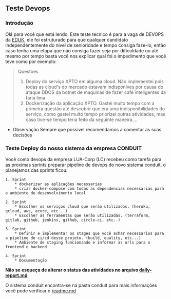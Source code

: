 ## Teste Devops 

### Introdução

Olá para você que está lendo. Este teste tecnico é para a vaga de DEVOPS da [EDUK](linkedin.com/company/edukrenda/mycompany/), ele foi estruturado para que qualquer candidato independentemente do nivel de senioridade e tempo consiga faze-lo, então caso tenha uma etapa que não consiga fazer seja por dificuldade ou até mesmo por tempo basta você nos explicar qual foi o impedimento que você teve como por exemplo:

> Questões
> 1. Deploy do serviço XPTO em alguma cloud.
> Não implementei pois todas as cloud's do mercado estavam indisponives por causa do ataque DDOS da botnet de maquinas de fazer café inteligentes da faria lima
> 2. Dockerização da aplicação XPTO.
> Gastei muito tempo com a primeira questão até descobrir que era uma indisponibilidades do serviço, como gastei muito tempo priorizei outras atividades, mas caso tive-se tempo teria feito da seguinte maneira....

* Observação
Sempre que possivel recomendamos a comentar as suas decisões

### Teste Deploy do nosso sistema da empresa CONDUIT

Você como devops da empresa LUA-Corp (LC) recebeu como tarefa para as proximas sprints preparar pipeline de devops do novo sistema conduit, o planejamos das sprints ficou:

    1. Sprint
        * dockerizar as aplicações necessarias
        * criar docker-compose com todas as dependencias necessarias para o ambiente de desenvolvimento local

    2. Sprint
        * Escolher os serviços cloud que serão utilizados. (heroku, gcloud, aws, azure, etc...)
        * Escolher as ferramentas que serão utilizadas. (terraform, gitlab, github, jenkins, github, circle-ci, etc..)

    3. Sprint
        * Definir e implementar os stages que você achar necessarios para a pipeline de ci/cd desse projeto. (build, quality, etc...)
        * Ambiente de staging funcionando e informar as urls para o frontend e backend 

    4. Sprint
        * Documentação

**Não se esqueça de alterar o status das atividades no arquivo [daily-report.md](daily-report.md)**

O sistema conduit encontra-se na pasta conduit para mais informações você pode verificar o [readme.md](./conduit/readme.md)




